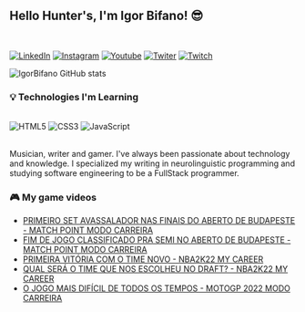 
## Hello Hunter's, I'm Igor Bifano! 😎 
<br>

[![LinkedIn](https://img.shields.io/badge/LinkedIn-0077B5?style=for-the-badge&logo=linkedin&logoColor=white)](https://www.linkedin.com/in/igorbifanoo/) [![Instagram](https://img.shields.io/badge/Instagram-E4405F?style=for-the-badge&logo=instagram&logoColor=white)](https://www.instagram.com/igorbifanoo/) [![Youtube](https://img.shields.io/badge/YouTube_Gaming-FF0000?style=for-the-badge&logo=youtube-gaming&logoColor=white)](https://www.youtube.com/channel/UCms4_lU3ABoQipJ3Nz-wXKg) [![Twiter](https://img.shields.io/badge/Twitter-1DA1F2?style=for-the-badge&logo=twitter&logoColor=white)](https://www.twitter.com/igorbifanoo/) [![Twitch](https://img.shields.io/badge/Twitch-9146FF?style=for-the-badge&logo=twitch&logoColor=white)](https://www.twitch.tv/igorbifano/)


![IgorBifano GitHub stats](https://github-readme-stats.vercel.app/api?username=igorbifano&show_icons=true&theme=codeSTACKr)


### 💡 Technologies I'm Learning

<div style="display:inline_block"><br>
 <img aling="center" src="https://img.shields.io/badge/HTML5-E34F26?style=for-the-badge&logo=html5&logoColor=white" alt="HTML5" />
 <img aling="center" src="https://img.shields.io/badge/CSS3-1572B6?style=for-the-badge&logo=css3&logoColor=white" alt="CSS3" />
 <img aling="center" src="https://img.shields.io/badge/JavaScript-F7DF1E?style=for-the-badge&logo=javascript&logoColor=black" alt="JavaScript" />
</div><br>

<p>Musician, writer and gamer. I've always been passionate about technology and knowledge. I specialized my writing in neurolinguistic programming and studying software engineering to be a FullStack programmer.</p>

### 🎮 My game videos

- [PRIMEIRO SET AVASSALADOR NAS FINAIS DO ABERTO DE BUDAPESTE - MATCH POINT MODO CARREIRA](https://youtu.be/kAdKDit1UsU)<br>
- [FIM DE JOGO CLASSIFICADO PRA SEMI NO ABERTO DE BUDAPESTE - MATCH POINT MODO CARREIRA](https://youtu.be/jRNCxqIiyr0)<br>
- [PRIMEIRA VITÓRIA COM O TIME NOVO - NBA2K22 MY CAREER](https://youtu.be/LAwsdSmYgmw)<br>
- [QUAL SERÁ O TIME QUE NOS ESCOLHEU NO DRAFT? - NBA2K22 MY CAREER](https://youtu.be/6m689h8LEAc)<br>
- [O JOGO MAIS DIFÍCIL DE TODOS OS TEMPOS - MOTOGP 2022 MODO CARREIRA](https://youtu.be/Hm1gLs3Ree4)<br>
